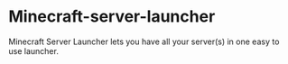# Minecraft-server-launcher
Minecraft Server Launcher lets you have all your server(s) in one easy to use launcher.

